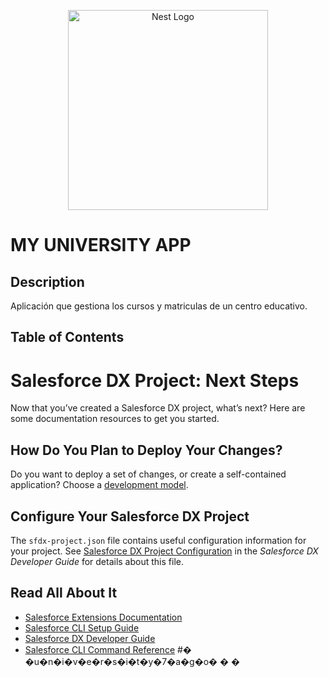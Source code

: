 
<p align="center">
  <a href="https://drive.google.com/file/d/1agRkuMYv1DSQyVt6cI9vzXqVvPDLA2gP/view?usp=sharing" target="blank"><img src="https://drive.google.com/file/d/1agRkuMYv1DSQyVt6cI9vzXqVvPDLA2gP/view?usp=sharing" width="320" alt="Nest Logo" /></a>
</p>

# MY UNIVERSITY APP

## Description

Aplicación que gestiona los cursos y matriculas de un centro educativo.

## Table of Contents

# Salesforce DX Project: Next Steps

Now that you’ve created a Salesforce DX project, what’s next? Here are some documentation resources to get you started.

## How Do You Plan to Deploy Your Changes?

Do you want to deploy a set of changes, or create a self-contained application? Choose a [development model](https://developer.salesforce.com/tools/vscode/en/user-guide/development-models).

## Configure Your Salesforce DX Project

The `sfdx-project.json` file contains useful configuration information for your project. See [Salesforce DX Project Configuration](https://developer.salesforce.com/docs/atlas.en-us.sfdx_dev.meta/sfdx_dev/sfdx_dev_ws_config.htm) in the _Salesforce DX Developer Guide_ for details about this file.

## Read All About It

- [Salesforce Extensions Documentation](https://developer.salesforce.com/tools/vscode/)
- [Salesforce CLI Setup Guide](https://developer.salesforce.com/docs/atlas.en-us.sfdx_setup.meta/sfdx_setup/sfdx_setup_intro.htm)
- [Salesforce DX Developer Guide](https://developer.salesforce.com/docs/atlas.en-us.sfdx_dev.meta/sfdx_dev/sfdx_dev_intro.htm)
- [Salesforce CLI Command Reference](https://developer.salesforce.com/docs/atlas.en-us.sfdx_cli_reference.meta/sfdx_cli_reference/cli_reference.htm)
#� �u�n�i�v�e�r�s�i�t�y�7�a�g�o�
�
�
